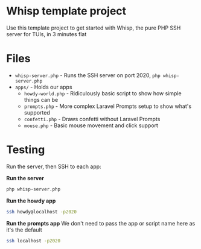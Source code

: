 # Whisp template project
Use this template project to get started with Whisp, the pure PHP SSH server for TUIs, in 3 minutes flat

# Files

- `whisp-server.php` - Runs the SSH server on port 2020, `php whisp-server.php`
- `apps/` - Holds our apps
    - `howdy-world.php` - Ridiculously basic script to show how simple things can be
    - `prompts.php` - More complex Laravel Prompts setup to show what's supported
    - `confetti.php` - Draws confetti without Laravel Prompts
    - `mouse.php` - Basic mouse movement and click support

# Testing

Run the server, then SSH to each app:

**Run the server**
```bash
php whisp-server.php
```

**Run the howdy app**
```bash
ssh howdy@localhost -p2020
```

**Run the prompts app**
We don't need to pass the app or script name here as it's the default
```bash
ssh localhost -p2020
```

